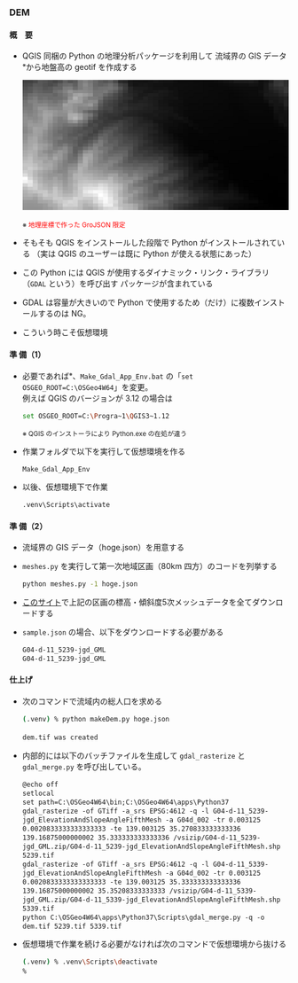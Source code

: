 ### DEM

#### 概　要
- QGIS 同梱の Python の地理分析パッケージを利用して
流域界の GIS データ<small><sup>※</sup></small>から地盤高の geotif を作成する

  ![](../img/DEM.png)

  <small>※ <span style="color:red;">地理座標で作った GroJSON 限定<span></small>

- そもそも QGIS をインストールした段階で Python がインストールされている
（実は QGIS のユーザーは既に Python が使える状態にあった）
- この Python には QGIS が使用するダイナミック・リンク・ライブラリ（```GDAL``` という）を呼び出す
パッケージが含まれている
- GDAL は容量が大きいので Python で使用するため（だけ）に複数インストールするのは NG。
- こういう時こそ仮想環境

#### 準 備（1）
- 必要であれば<small><sup>※</sup></small>、```Make_Gdal_App_Env.bat``` の「```set OSGEO_ROOT=C:\OSGeo4W64```」を変更。
<br>例えば QGIS のバージョンが 3.12 の場合は

  ```sh
  set OSGEO_ROOT=C:\Progra~1\QGIS3~1.12
  ```
  <small>※ QGIS のインストーラにより Python.exe の在処が違う</small>

- 作業フォルダで以下を実行して仮想環境を作る
  ```sh
  Make_Gdal_App_Env
  ```
- 以後、仮想環境下で作業
  ```sh
  .venv\Scripts\activate
  ```

#### 準 備（2）
- 流域界の GIS データ（hoge.json）を用意する
- ```meshes.py``` を実行して第一次地域区画（80km 四方）のコードを列挙する

  ```sh
  python meshes.py -1 hoge.json
  ```
- [このサイト](https://nlftp.mlit.go.jp/ksj/gml/datalist/KsjTmplt-G04-d.html)で上記の区画の標高・傾斜度5次メッシュデータを全てダウンロードする
- ```sample.json``` の場合、以下をダウンロードする必要がある

  ```
  G04-d-11_5239-jgd_GML
  G04-d-11_5239-jgd_GML
  ```

#### 仕上げ

- 次のコマンドで流域内の総人口を求める

  ```sh
  (.venv) % python makeDem.py hoge.json

  dem.tif was created
  ```
- 内部的には以下のバッチファイルを生成して ```gdal_rasterize``` と ```gdal_merge.py``` を呼び出している。

  ```
  @echo off
  setlocal
  set path=C:\OSGeo4W64\bin;C:\OSGeo4W64\apps\Python37
  gdal_rasterize -of GTiff -a_srs EPSG:4612 -q -l G04-d-11_5239-jgd_ElevationAndSlopeAngleFifthMesh -a G04d_002 -tr 0.003125 0.0020833333333333333 -te 139.003125 35.270833333333336 139.16875000000002 35.333333333333336 /vsizip/G04-d-11_5239-jgd_GML.zip/G04-d-11_5239-jgd_ElevationAndSlopeAngleFifthMesh.shp 5239.tif
  gdal_rasterize -of GTiff -a_srs EPSG:4612 -q -l G04-d-11_5339-jgd_ElevationAndSlopeAngleFifthMesh -a G04d_002 -tr 0.003125 0.0020833333333333333 -te 139.003125 35.333333333333336 139.16875000000002 35.35208333333333 /vsizip/G04-d-11_5339-jgd_GML.zip/G04-d-11_5339-jgd_ElevationAndSlopeAngleFifthMesh.shp 5339.tif
  python C:\OSGeo4W64\apps\Python37\Scripts\gdal_merge.py -q -o dem.tif 5239.tif 5339.tif
  ```

- 仮想環境で作業を続ける必要がなければ次のコマンドで仮想環境から抜ける

  ```sh
  (.venv) % .venv\Scripts\deactivate
  %
  ```
